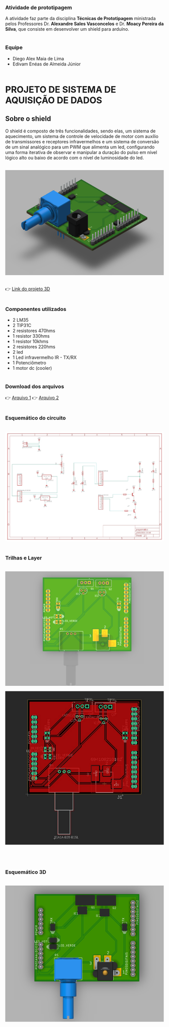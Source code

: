 ### Atividade de prototipagem

A atividade faz parte da disciplina **Técnicas de Prototipagem** ministrada pelos Professores Dr. **Alexandre Sales Vasconcelos** e Dr. **Moacy Pereira da Silva**, que consiste em desenvolver um shield para arduíno.<br /><br />

### Equipe

-   Diego Alex Maia de Lima
-   Edivam Enéas de Almeida Júnior<br /><br />

# PROJETO DE SISTEMA DE AQUISIÇÃO DE DADOS

## Sobre o shield

O shield é composto de três funcionalidades, sendo elas, um sistema de aquecimento, um sistema de controle de velocidade de motor com auxílio de transmissores e receptores infravermelhos e um sistema de conversão de um sinal analógico para um PWM que alimenta um led, configurando uma forma iterativa de observar e manipular a duração do pulso em nível lógico alto ou baixo de acordo com o nível de luminosidade do led.<br /><br />

<img src="./arquivos/imagens/shield.png" /><br /><br />

👉 <a href="https://a360.co/3w6mWB6" target="_blank">Link do projeto 3D</a><br /><br />

### Componentes utilizados

- 2 LM35
- 2 TIP31C
- 2 resistores 470hms
- 1 resistor 330hms
- 1 resistor 10khms
- 2 resistores 220hms
- 2 led
- 1 Led infravermelho IR - TX/RX
- 1 Potenciômetro 
- 1 motor dc (cooler)<br /><br />

### Download dos arquivos

👉 <a href="./arquivos/pcb/esquematico.brd" target="_blank">Arquivo 1</a>
👉 <a href="./arquivos/pcb/esquematico.dvh" target="_blank">Arquivo 2</a><br /><br />

### Esquemático do circuito
<br /><img src="./arquivos/imagens/cir.jpeg" /><br /><br />

### Trilhas e Layer

<br /><img src="./arquivos/imagens/layer.png" />

<img src="./arquivos/imagens/lay.png" /><br /><br /><br /><br />

### Esquemático 3D

<br /><img src="./arquivos/imagens/front.png" /><br /><br /><br /><br />
